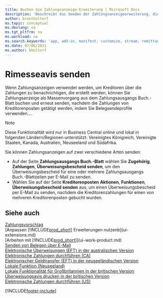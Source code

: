 ```yaml
---
title: Buchen Sie Zahlungsanzeige-Erweiterung | Microsoft Docs
description: 'Beschreibt das Senden der Zahlungsanzeigeerweiterung, die das Buchen und das Neuversenden der Zahlungsanzeige aus dem Zahlungsausgangs Buch.-Blatt und den Kreditorenposten zulassen.'
author: brentholtorf
ms.topic: conceptual
ms.devlang: na
ms.tgt_pltfrm: na
ms.workload: na
ms.search.keywords: 'app, add-in, manifest, customize, stream, remittance, advice'
ms.date: 07/06/2021
ms.author: bholtorf
---
```

# Rimesseavis senden

Wenn Zahlungsanzeigen verwendet werden, um Kreditoren über die Zahlungen zu benachrichtigen, die erstellt werden, können Sie Zahlungsanzeige als Massenvorgang aus dem Zahlungsausgangs Buch.-Blatt buchen und erneut senden, nachdem die Zahlungen von Kreditorenposten getätigt werden, indem Sie Belegsendeprofile verwenden….

> [!NOTE]
> Diese Funktionalität wird nur in Business Central online und lokal in folgenden Ländern/Regionen unterstützt: Vereinigtes Königreich, Vereinigte Staaten, Kanada, Australien, Neuseeland und Südafrika.  

Sie können Zahlungsanzeigen auf zwei verschiedene Arten senden:

* Auf der Seite **Zahlungsausgangs Buch.-Blatt** wählen Sie **Zugehörig**, **Zahlungen**, **Überweisungsbescheid senden**, um den Überweisungsbescheid für eine oder mehrere Zahlungsausgangs Buch.-Blattzeilen per E-Mail zu senden.
* Wählen Sie auf der Seite **Kreditorenposten** **Aktionen**, **Funktionen**, **Überweisungsbescheid senden** aus, um einen Überweisungsbescheid per E-Mail zu senden, nachdem die Kreditorenzahlungen für einen von mehreren Kreditorenposten gebucht wurden.

## Siehe auch

[Zahlungsvorschlag](payables-how-suggest-vendor-payments.md)  
[Anpassen [!INCLUDE[prod_short](includes/prod_short.md)] Erweiterungen nutzenb](ui-extensions.md)  
[Arbeiten mit [!INCLUDE[prod_short](includes/prod_short.md)]](ui-work-product.md)  
[Senden von Belegen über E-Mail](ui-how-send-documents-email.md)  
[Elektronische Überweisungen (EFT) in der australischen Version](localfunctionality/australia/electronic-funds-transfer-eft-.md)  
[Elektronische Zahlungen durchführen (CA)](finance-make-payments-with-bank-data-conversion-service-or-sepa-credit-transfer.md#exporting-payments-to-a-bank-file)  
[Elektronischer Geldtransfer (EFT) in der neuseeländischen Version](localfunctionality/newzealand/electronic-funds-transfer-eft-.md)  
[Lokale Funktion (Neuseeland)](localfunctionality/newzealand/new-zealand-local-functionality.md)  
[Lokale Funktionalität für Großbritannien in der britischen Version](localfunctionality/unitedkingdom/united-kingdom-local-functionality.md)  
[Überweisungsavis drucken in der britischen Version](localfunctionality/unitedkingdom/how-to-print-remittance-advice.md)  
[Elektronische Zahlungen durchführen (US)](finance-make-payments-with-bank-data-conversion-service-or-sepa-credit-transfer.md#exporting-payments-to-a-bank-file)  
  

[!INCLUDE[footer-include](includes/footer-banner.md)]